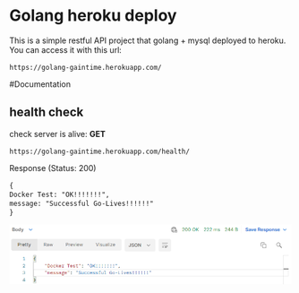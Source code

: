 # Golang heroku deploy
This is a simple restful API project that golang + mysql deployed to heroku. You can access it with this url:
```
https://golang-gaintime.herokuapp.com/
```

#Documentation
## health check
check server is alive:
<b>GET</b>
```
https://golang-gaintime.herokuapp.com/health/
```
Response (Status: 200)
```
{
Docker Test: "OK!!!!!!!",
message: "Successful Go-Lives!!!!!!"
}
```
<img src="/result/health.png" />
